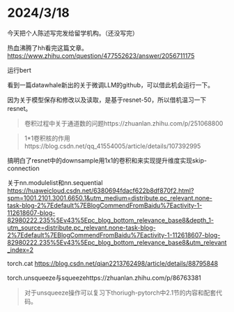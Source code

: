# 2024/3/18

今天把个人陈述写完发给留学机构。（还没写完）

热血沸腾了hh看完这篇文章。https://www.zhihu.com/question/477552623/answer/2056711175

运行bert

看到一篇datawhale新出的关于微调LLM的github，可以借此机会运行一下。

因为关于模型保存和修改以及读取，是基于resnet-50，所以借机温习一下resnet。

> 卷积过程中关于通道数的问题https://zhuanlan.zhihu.com/p/251068800

> 1*1卷积核的作用https://blog.csdn.net/qq_41554005/article/details/107392995

搞明白了resnet中的downsample用1x1的卷积和来实现提升维度实现skip-connection

关于nn.modulelist和nn.sequential https://huaweicloud.csdn.net/6380694fdacf622b8df870f2.html?spm=1001.2101.3001.6650.1&utm_medium=distribute.pc_relevant.none-task-blog-2%7Edefault%7EBlogCommendFromBaidu%7Eactivity-1-112618607-blog-82980222.235%5Ev43%5Epc_blog_bottom_relevance_base8&depth_1-utm_source=distribute.pc_relevant.none-task-blog-2%7Edefault%7EBlogCommendFromBaidu%7Eactivity-1-112618607-blog-82980222.235%5Ev43%5Epc_blog_bottom_relevance_base8&utm_relevant_index=2

torch.cat https://blog.csdn.net/qian2213762498/article/details/88795848

torch.unsqueeze与squeezehttps://zhuanlan.zhihu.com/p/86763381

> 对于unsqueeze操作可以复习下thoriugh-pytorch中2.1节的内容和配套代码。

